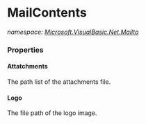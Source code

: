﻿
# MailContents
_namespace: [Microsoft.VisualBasic.Net.Mailto](N-Microsoft.VisualBasic.Net.Mailto.md)_





### Properties

#### Attatchments
The path list of the attachments file.
#### Logo
The file path of the logo image.

